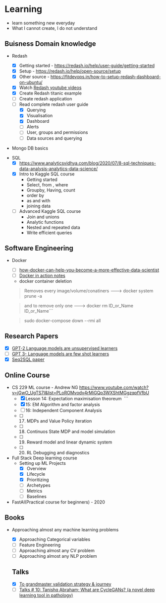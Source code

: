 # Learning

- learn something new everyday
- What I cannot create, I do not understand

## Buisness Domain knowledge

* Redash

  - [x] Getting started - https://redash.io/help/user-guide/getting-started
  - [x] Setup - https://redash.io/help/open-source/setup
  - [x] Other source - https://fitdevops.in/how-to-setup-redash-dashboard-on-ubuntu/
  - [x] Watch [Redash youtube videos](https://www.youtube.com/channel/UCZWXs5WDtDKlmDDX5A84YPQ)
  - [x] Create Redash titanic example
  - [ ] Create redash application
  - [ ] Read complete redash user guide
    - [x] Querying
    - [x] Visualisation
    - [x] Dashboard
    - [ ] Alerts
    - [ ] User, groups and permissions
    - [ ] Data sources and querying
  
* Mongo DB basics 
 
- SQL
  - [x] https://www.analyticsvidhya.com/blog/2020/07/8-sql-techniques-data-analysis-analytics-data-science/
  - [x] Intro to Kaggle SQL course
    - Getting started
    - Select, from , where
    - Groupby, Having, count
    - order by
    - as and with
    - joining data
  - [ ] Advanced Kaggle SQL course
    - Join and unions
    - Analytic functions
    - Nested and repeated data
    - Write efficient queries

## Software Engineering

- Docker
  - [ ] [how-docker-can-help-you-become-a-more-effective-data-scientist](https://towardsdatascience.com/how-docker-can-help-you-become-a-more-effective-data-scientist-7fc048ef91d5)
  - [ ] [Docker in action notes](https://notes.hamel.dev/docs/docker/Docker-In-Action.html)
  - docker container deletion
  > Removes every image/volume/conatiners ---> docker system prune -a
  
  > and to remove only one ---> docker rm ID_or_Name ID_or_Name```
  
  > sudo docker-compose down --rmi all

## Research Papers

- [x] [GPT-2 Language models are unsupervised learners](https://d4mucfpksywv.cloudfront.net/better-language-models/language-models.pdf)
- [ ] [GPT 3- Language models are few shot learners](https://arxiv.org/abs/2005.14165)
- [X] [Seq2SQL paper](https://arxiv.org/pdf/1709.00103v7.pdf)

## Online Course

- CS 229 ML course - Andrew NG
  https://www.youtube.com/watch?v=jGwO_UgTS7I&list=PLoROMvodv4rMiGQp3WXShtMGgzqpfVfbU
  - [x] Lesson 14: Expectation maximisation theoreum  ```
  - [x] 15: EM Algorithm and factor analysis
  - [ ] 16: Independent Component Analysis
  - [ ] 17. MDPs and Value Policy iteration
  - [ ] 18. Continuos State MDP and model simulation
  - [ ] 19. Reward model and linear dynamic system
  - [ ] 20. RL Debugging and diagnostics
 
- Full Stack Deep learning course
  - Setting up ML Projects
    - [x] Overview
    - [x] Lifecycle
    - [x] Prioritizing
    - [ ] Archetypes
    - [ ] Metrics
    - [ ] Baselines
 
- FastAI(Practical course for beginners) - 2020 

## Books

- Approaching almost any machine learning problems
  - [x] Approaching Categorical variables
  - [ ] Feature Engineering
  - [ ] Approaching almost any CV problem
  - [ ] Approaching almost any NLP problem
  
  ## Talks
  
  - [x] [To grandmaster validation strategy & journey](https://kommunity.com/kaggle-days-meetup-istanbul/events/top-grandmasters-kaggle-journeys-and-validation-strategies-8fef83ef)
  - [ ] [Talks # 10: Tanishq Abraham; What are CycleGANs? (a novel deep learning tool in pathology)](https://www.youtube.com/watch?v=gT8-wDPLOBg)
